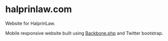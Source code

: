 halprinlaw.com
==============

Website for HalprinLaw.

Mobile responsive website built using [Backbone.php](https://github.com/jamesatracy/Backbone.php) and Twitter bootstrap.
